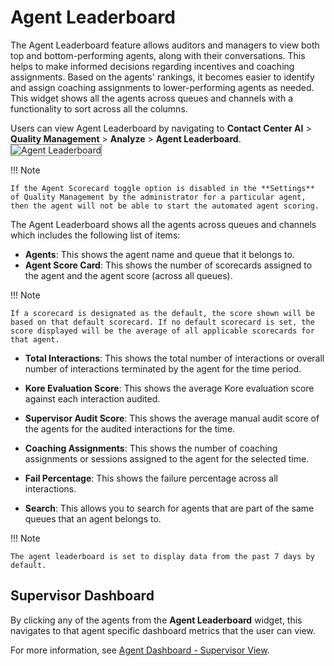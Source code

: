 # Agent Leaderboard

The Agent Leaderboard feature allows auditors and managers to view both top and bottom-performing agents, along with their conversations. This helps to make informed decisions regarding incentives and coaching assignments. Based on the agents' rankings, it becomes easier to identify and assign coaching assignments to lower-performing agents as needed. This widget shows all the agents across queues and channels with a functionality to sort across all the columns.

Users can view Agent Leaderboard by navigating to **Contact Center AI** > **Quality Management** > **Analyze** > **Agent Leaderboard**.   
<img src="../agent-leaderboard/images/agent-leaderboard.png" alt="Agent Leaderboard" title="Agent Leaderboard" style="border: 1px solid gray; zoom:100%;">

!!! Note

    If the Agent Scorecard toggle option is disabled in the **Settings** of Quality Management by the administrator for a particular agent, then the agent will not be able to start the automated agent scoring.

The Agent Leaderboard shows all the agents across queues and channels which includes the following list of items:

* **Agents**: This shows the agent name and queue that it belongs to.
* **Agent Score Card**: This shows the number of scorecards assigned to the agent and the agent score (across all queues).

!!! Note

    If a scorecard is designated as the default, the score shown will be based on that default scorecard. If no default scorecard is set, the score displayed will be the average of all applicable scorecards for that agent.

* **Total Interactions**: This shows the total number of interactions or overall number of interactions terminated by the agent for the time period.

* **Kore Evaluation Score**: This shows the average Kore evaluation score against each interaction audited.

* **Supervisor Audit Score**: This shows the average manual audit score of the agents for the audited interactions for the time.

* **Coaching Assignments**: This shows the number of coaching assignments or sessions assigned to the agent for the selected time.
* **Fail Percentage**: This shows the failure percentage across all interactions.

* **Search**: This allows you to search for agents that are part of the same queues that an agent belongs to.

!!! Note     
    
    The agent leaderboard is set to display data from the past 7 days by default.

## Supervisor Dashboard

By clicking any of the agents from the **Agent Leaderboard** widget, this navigates to that agent specific dashboard metrics that the user can view. 

For more information, see [Agent Dashboard - Supervisor View](./agent-dashboard-supervisor-view.md).
